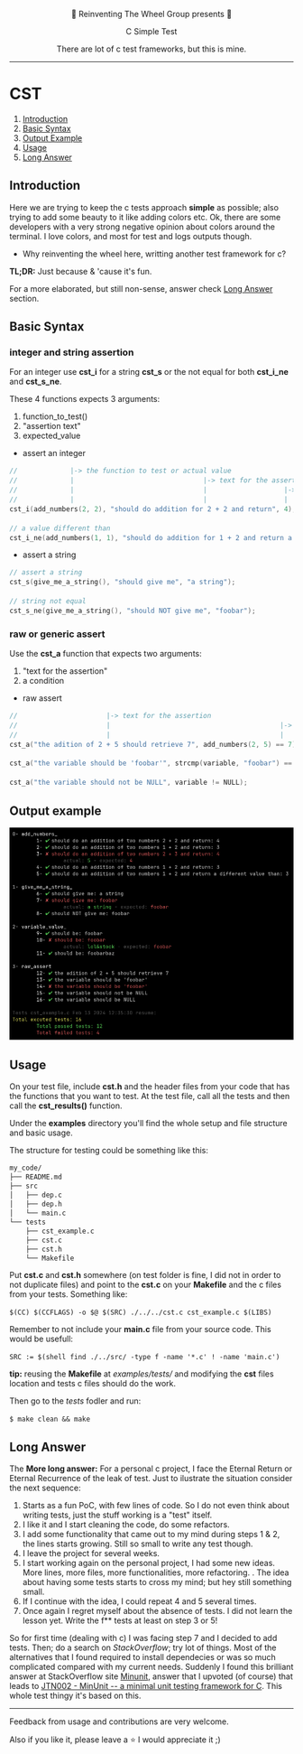 <div align="center">

:ferris_wheel: Reinventing The Wheel Group presents :ferris_wheel:

C Simple Test

There are lot of c test frameworks, but this is mine.
</div>

---

# CST

1. [Introduction](#introduction)
2. [Basic Syntax](#basic-syntax)
3. [Output Example](#output-example)
4. [Usage](#usage)
5. [Long Answer](#long-answer)

## Introduction

Here we are trying to keep the c tests approach **simple** as possible; also trying to add some beauty to it like adding colors etc. Ok, there are some developers with a very strong negative opinion about colors around the terminal. I love colors, and most for test and logs outputs though. 

* Why reinventing the wheel here, writting another test framework for c?

**TL;DR:** Just because & 'cause it's fun.

For a more elaborated, but still non-sense, answer check [Long Answer](#long-answer) section.

## Basic Syntax<a name="basic-syntax"/>

### integer and string assertion

For an integer use **cst_i** for a string **cst_s** or the not equal for both **cst_i_ne** and **cst_s_ne**.

These 4 functions expects 3 arguments:

1. function_to_test()
2. "assertion text"
3. expected_value

* assert an integer

```c
//             |-> the function to test or actual value 
//             |                                |-> text for the assertion
//             |                                |                   |-> the expected value
//             |                                |                   |    
cst_i(add_numbers(2, 2), "should do addition for 2 + 2 and return", 4); 
                         
// a value different than
cst_i_ne(add_numbers(1, 1), "should do addition for 1 + 2 and return a different value than", 3);
```

* assert a string

```c
// assert a string 
cst_s(give_me_a_string(), "should give me", "a string");

// string not equal
cst_s_ne(give_me_a_string(), "should NOT give me", "foobar");
```

### raw or generic assert

Use the **cst_a** function that expects two arguments:

1. "text for the assertion"
2. a condition

* raw assert

```c
//                      |-> text for the assertion
//                      |                                          |-> the condition to test
//                      |                                          |
cst_a("the adition of 2 + 5 should retrieve 7", add_numbers(2, 5) == 7);

cst_a("the variable should be 'foobar'", strcmp(variable, "foobar") == 0);
        
cst_a("the variable should not be NULL", variable != NULL);
```

## Output example<a name="output-example"/>

<p align="center">
    <img src="https://github.com/carvilsi/cst/raw/main/img/test-output.png" alt="test-output">
</p>

## Usage

On your test file, include **cst.h** and the header files from your code that has the functions that you want to test. At the test file, call all the tests and then call the **cst_results()** function.

Under the **examples** directory you'll find the whole setup and file structure and basic usage.

The structure for testing could be something like this:

```
my_code/
├── README.md
├── src
│   ├── dep.c
│   ├── dep.h
│   └── main.c
└── tests
    ├── cst_example.c
    ├── cst.c
    ├── cst.h
    └── Makefile
```

Put **cst.c** and **cst.h** somewhere (on test folder is fine, I did not in order to not duplicate files) and point to the **cst.c** on your **Makefile** and the c files from your tests. Something like:

`$(CC) $(CCFLAGS) -o $@ $(SRC) ./../../cst.c cst_example.c $(LIBS)`

 Remember to not include your **main.c** file from your source code. This would be usefull:

`SRC := $(shell find ./../src/ -type f -name '*.c' ! -name 'main.c')` 

**tip:** reusing the **Makefile** at *examples/tests/* and modifying the **cst** files location and tests c files should do the work.

Then go to the *tests* fodler and run:

`$ make clean && make`
 
## Long Answer<a name="long-answer"/>

The **More long answer:** For a personal c project, I face the Eternal Return or Eternal Recurrence of the leak of test.
Just to ilustrate the situation consider the next sequence:

1. Starts as a fun PoC, with few lines of code. So I do not even think about writing tests, just the stuff working is a "test" itself.
2. I like it and I start cleaning the code, do some refactors.
3. I add some functionality that came out to my mind during steps 1 & 2, the lines starts growing. Still so small to write any test though.
4. I leave the project for several weeks.
5. I start working again on the personal project, I had some new ideas. More lines, more files, more functionalities, more refactoring. 
 .  The idea about having some tests starts to cross my mind; but hey still something small.
6. If I continue with the idea, I could repeat 4 and 5 several times.
7. Once again I regret myself about the absence of tests. I did not learn the lesson yet. Write the f** tests at least on step 3 or 5! 

So for first time (dealing with c) I was facing step 7 and I decided to add tests. Then; do a search on *StackOverflow*; try lot of things.
Most of the alternatives that I found required to install dependecies or was so much complicated compared with my current needs.
Suddenly I found this brilliant answer at StackOverflow site [Minunit](https://stackoverflow.com/a/65962/2191338), answer that I upvoted (of course) that leads to [JTN002 - MinUnit -- a minimal unit testing framework for C](https://jera.com/techinfo/jtns/jtn002). This whole test thingy it's based on this.

---

Feedback from usage and contributions are very welcome.

Also if you like it, please leave a :star: I would appreciate it ;)

